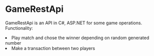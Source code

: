 # GameRestApi

GameRestApi is an API in C#, ASP.NET for some game operations. Functionality:

<li>Play match and chose the winner depending on random generated number</li>
<li>Make a transaction between two players</li>
